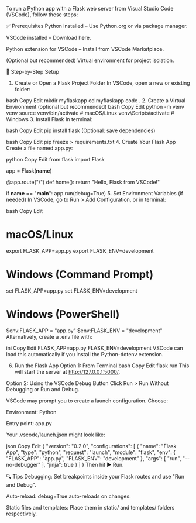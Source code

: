 To run a Python app with a Flask web server from Visual Studio Code (VSCode), follow these steps:

✅ Prerequisites
Python installed – Use Python.org or via package manager.

VSCode installed – Download here.

Python extension for VSCode – Install from VSCode Marketplace.

(Optional but recommended) Virtual environment for project isolation.

🧱 Step-by-Step Setup
1. Create or Open a Flask Project Folder
In VSCode, open a new or existing folder:

bash
Copy
Edit
mkdir myflaskapp
cd myflaskapp
code .
2. Create a Virtual Environment (optional but recommended)
bash
Copy
Edit
python -m venv venv
source venv/bin/activate        # macOS/Linux
venv\Scripts\activate           # Windows
3. Install Flask
In terminal:

bash
Copy
Edit
pip install flask
(Optional: save dependencies)

bash
Copy
Edit
pip freeze > requirements.txt
4. Create Your Flask App
Create a file named app.py:

python
Copy
Edit
from flask import Flask

app = Flask(__name__)

@app.route("/")
def home():
    return "Hello, Flask from VSCode!"

if __name__ == "__main__":
    app.run(debug=True)
5. Set Environment Variables (if needed)
In VSCode, go to Run > Add Configuration, or in terminal:

bash
Copy
Edit
# macOS/Linux
export FLASK_APP=app.py
export FLASK_ENV=development

# Windows (Command Prompt)
set FLASK_APP=app.py
set FLASK_ENV=development

# Windows (PowerShell)
$env:FLASK_APP = "app.py"
$env:FLASK_ENV = "development"
Alternatively, create a .env file with:

ini
Copy
Edit
FLASK_APP=app.py
FLASK_ENV=development
VSCode can load this automatically if you install the Python-dotenv extension.

6. Run the Flask App
Option 1: From Terminal
bash
Copy
Edit
flask run
This will start the server at http://127.0.0.1:5000/.

Option 2: Using the VSCode Debug Button
Click Run > Run Without Debugging or Run and Debug.

VSCode may prompt you to create a launch configuration. Choose:

Environment: Python

Entry point: app.py

Your .vscode/launch.json might look like:

json
Copy
Edit
{
    "version": "0.2.0",
    "configurations": [
        {
            "name": "Flask App",
            "type": "python",
            "request": "launch",
            "module": "flask",
            "env": {
                "FLASK_APP": "app.py",
                "FLASK_ENV": "development"
            },
            "args": [
                "run",
                "--no-debugger"
            ],
            "jinja": true
        }
    ]
}
Then hit ▶️ Run.

🔍 Tips
Debugging: Set breakpoints inside your Flask routes and use "Run and Debug".

Auto-reload: debug=True auto-reloads on changes.

Static files and templates: Place them in static/ and templates/ folders respectively.
